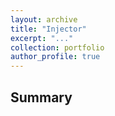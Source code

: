 ```yaml
---
layout: archive
title: "Injector"
excerpt: "..."
collection: portfolio
author_profile: true
---
```


## Summary






